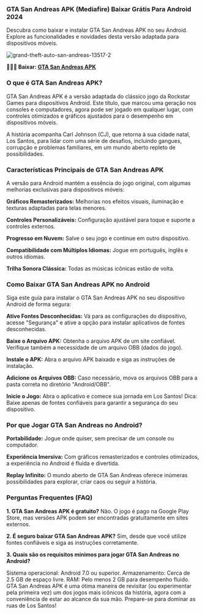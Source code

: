 ### GTA San Andreas APK (Mediafire) Baixar Grátis Para Android 2024
Descubra como baixar e instalar GTA San Andreas APK no seu Android. Explore as funcionalidades e novidades desta versão adaptada para dispositivos móveis.

![grand-theft-auto-san-andreas-13517-2](https://github.com/user-attachments/assets/cf2507de-28e5-437c-9d45-a6e60b84525f)

**👩‍💻🧙 Baixar: [GTA San Andreas APK](https://modilimitado.io/pt/gta-san-andreas-apk)**

### O que é GTA San Andreas APK?
GTA San Andreas APK é a versão adaptada do clássico jogo da Rockstar Games para dispositivos Android. Este título, que marcou uma geração nos consoles e computadores, agora pode ser jogado em qualquer lugar, com controles otimizados e gráficos ajustados para o desempenho em dispositivos móveis.

A história acompanha Carl Johnson (CJ), que retorna à sua cidade natal, Los Santos, para lidar com uma série de desafios, incluindo gangues, corrupção e problemas familiares, em um mundo aberto repleto de possibilidades.

### Características Principais de GTA San Andreas APK
A versão para Android mantém a essência do jogo original, com algumas melhorias exclusivas para dispositivos móveis:

**Gráficos Remasterizados:** Melhorias nos efeitos visuais, iluminação e texturas adaptadas para telas menores.

**Controles Personalizáveis:** Configuração ajustável para toque e suporte a controles externos.

**Progresso em Nuvem:** Salve o seu jogo e continue em outro dispositivo.

**Compatibilidade com Múltiplos Idiomas:** Jogue em português, inglês e outros idiomas.

**Trilha Sonora Clássica:** Todas as músicas icônicas estão de volta.

### Como Baixar GTA San Andreas APK no Android
Siga este guia para instalar o GTA San Andreas APK no seu dispositivo Android de forma segura:

**Ative Fontes Desconhecidas:** Vá para as configurações do dispositivo, acesse "Segurança" e ative a opção para instalar aplicativos de fontes desconhecidas.

**Baixe o Arquivo APK:** Obtenha o arquivo APK de um site confiável. Verifique também a necessidade de um arquivo OBB (dados do jogo).

**Instale o APK:** Abra o arquivo APK baixado e siga as instruções de instalação.

**Adicione os Arquivos OBB:** Caso necessário, mova os arquivos OBB para a pasta correta no diretório "Android/OBB".

**Inicie o Jogo:** Abra o aplicativo e comece sua jornada em Los Santos!
Dica: Baixe apenas de fontes confiáveis para garantir a segurança do seu dispositivo.

### Por que Jogar GTA San Andreas no Android?

**Portabilidade:** Jogue onde quiser, sem precisar de um console ou computador.

**Experiência Imersiva:** Com gráficos remasterizados e controles otimizados, a experiência no Android é fluida e divertida.

**Replay Infinito:** O mundo aberto de GTA San Andreas oferece inúmeras possibilidades para explorar, criar caos ou seguir a história.

### Perguntas Frequentes (FAQ)

**1. GTA San Andreas APK é gratuito?**
Não. O jogo é pago na Google Play Store, mas versões APK podem ser encontradas gratuitamente em sites externos.

**2. É seguro baixar GTA San Andreas APK?**
Sim, desde que você utilize fontes confiáveis e siga as instruções corretamente.

**3. Quais são os requisitos mínimos para jogar GTA San Andreas no Android?**

Sistema operacional: Android 7.0 ou superior.
Armazenamento: Cerca de 2.5 GB de espaço livre.
RAM: Pelo menos 2 GB para desempenho fluido.
GTA San Andreas APK é uma ótima maneira de revisitar (ou experimentar pela primeira vez) um dos jogos mais icônicos da história, agora com a conveniência de estar ao alcance da sua mão. Prepare-se para dominar as ruas de Los Santos!
